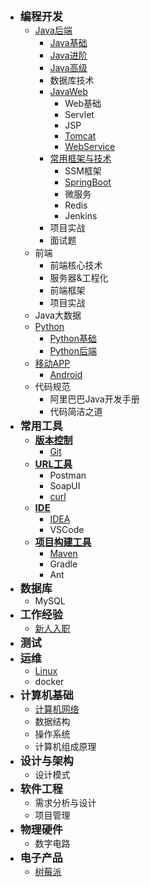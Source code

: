 - <font style="font-weight:bold;font-size:17px;">编程开发</font>
  - [Java后端](编程开发/Java后端/)
    * [Java基础](编程开发/Java后端/000-Java基础/)
    * [Java进阶](编程开发/Java后端/001-Java进阶/)
    * [Java高级](编程开发/Java后端/002-Java高级/)
    * 数据库技术
    * [JavaWeb](编程开发/Java后端/JavaWeb/)
      * Web基础
      * Servlet
      * JSP
      * [Tomcat](编程开发/Java后端/JavaWeb/Tomcat/)
      * [WebService](编程开发/Java后端/JavaWeb/WebService/)
    * [常用框架与技术](编程开发/Java后端/常用框架与技术/)
      * SSM框架
      * [SpringBoot]((编程开发/Java后端/常用框架与技术/SpringBoot/))
      * 微服务
      * Redis
      * Jenkins
    * 项目实战
    * 面试题
  - 前端
    - 前端核心技术
    - 服务器&工程化
    - 前端框架
    - 项目实战
  - Java大数据
  - [Python](编程开发/Python/)
    * [Python基础](编程开发/Python/Python基础/)
    * [Python后端](编程开发/Python/Python后端/)
  - [移动APP](编程开发/移动APP/)
    * [Android](编程开发/移动APP/Android/)
  - 代码规范
    - 阿里巴巴Java开发手册
    - 代码简洁之道
- <font style="font-weight:bold;font-size:17px;">常用工具</font>
  - [<font style="font-weight:bold;font-size:15px;">版本控制</font>](常用工具/版本控制/)
    - [Git](常用工具/版本控制/Git)
  - [<font style="font-weight:bold;font-size:15px;">URL工具</font>](常用工具/URL工具/)
    - Postman
    - SoapUI
    - [curl](常用工具/URL工具/curl/)
  - [<font style="font-weight:bold;font-size:15px;">IDE</font>](常用工具/IDE/)
    - [IDEA](常用工具/IDE/IDEA)
    - VSCode
  - [<font style="font-weight:bold;font-size:15px;">项目构建工具</font>](常用工具/项目构建工具/)
    - [Maven](常用工具/项目构建工具/Maven/)
    - Gradle
    - Ant
- <font style="font-weight:bold;font-size:17px;">数据库</font>
  - MySQL
- <font style="font-weight:bold;font-size:17px;">工作经验</font>
  - [新人入职](工作经验/新人入职)
- <font style="font-weight:bold;font-size:17px;">测试</font>
- <font style="font-weight:bold;font-size:17px;">运维</font>
  - [Linux](运维/Linux/)
  - docker
- <font style="font-weight:bold;font-size:17px;">计算机基础</font>
  - [计算机网络](计算机基础/计算机网络/)
  - 数据结构
  - 操作系统
  - 计算机组成原理
- <font style="font-weight:bold;font-size:17px;">设计与架构</font>
  - 设计模式
- <font style="font-weight:bold;font-size:17px;">软件工程</font>
  - 需求分析与设计
  - 项目管理
- <font style="font-weight:bold;font-size:17px;">物理硬件</font>
  - 数字电路
- <font style="font-weight:bold;font-size:17px;">电子产品</font>
  - [树莓派](电子产品/树莓派/)

